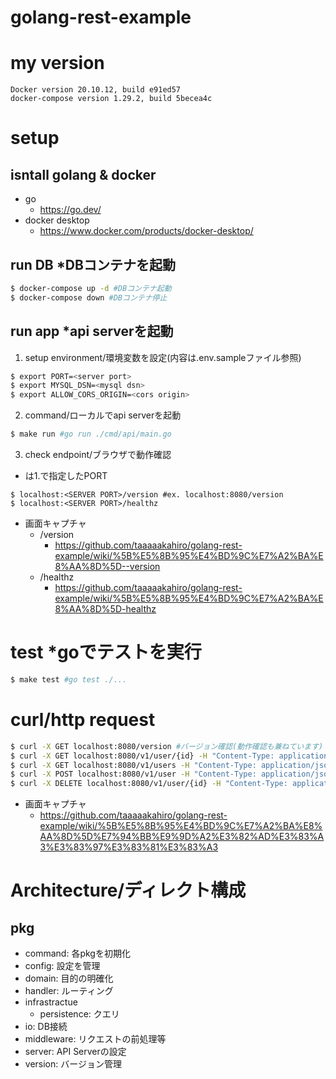 # golang-rest-example

# my version
```
Docker version 20.10.12, build e91ed57
docker-compose version 1.29.2, build 5becea4c
```

# setup
## isntall golang & docker
   - go
      - https://go.dev/
   - docker desktop
      - https://www.docker.com/products/docker-desktop/

## run DB *DBコンテナを起動
```sh
$ docker-compose up -d #DBコンテナ起動
$ docker-compose down #DBコンテナ停止
```

## run app *api serverを起動
1. setup environment/環境変数を設定(内容は.env.sampleファイル参照)
```sh
$ export PORT=<server port>
$ export MYSQL_DSN=<mysql dsn>
$ export ALLOW_CORS_ORIGIN=<cors origin>
```
2. command/ローカルでapi serverを起動
```sh
$ make run #go run ./cmd/api/main.go
```
3. check endpoint/ブラウザで動作確認
 - <SERVER PORT>は1.で指定したPORT
```
$ localhost:<SERVER PORT>/version #ex. localhost:8080/version
$ localhost:<SERVER PORT>/healthz
```
- 画面キャプチャ
   - /version
      - https://github.com/taaaaakahiro/golang-rest-example/wiki/%5B%E5%8B%95%E4%BD%9C%E7%A2%BA%E8%AA%8D%5D--version
   - /healthz
      - https://github.com/taaaaakahiro/golang-rest-example/wiki/%5B%E5%8B%95%E4%BD%9C%E7%A2%BA%E8%AA%8D%5D-healthz

# test *goでテストを実行
```sh
$ make test #go test ./...
```

# curl/http request
```sh
$ curl -X GET localhost:8080/version #バージョン確認(動作確認も兼ねています)
$ curl -X GET localhost:8080/v1/user/{id} -H "Content-Type: application/json" #idを指定して該当のuserを取得
$ curl -X GET localhost:8080/v1/users -H "Content-Type: application/json" #userテーブルの一覧(全件)を取得
$ curl -X POST localhost:8080/v1/user -H "Content-Type: application/json" --data-raw '{"name": "user"}' #usersテーブルに指定したnameのuserレコードを追加
$ curl -X DELETE localhost:8080/v1/user/{id} -H "Content-Type: application/json" #idを指定して該当のuserをテーブルから削除

```
   - 画面キャプチャ
      - https://github.com/taaaaakahiro/golang-rest-example/wiki/%5B%E5%8B%95%E4%BD%9C%E7%A2%BA%E8%AA%8D%5D%E7%94%BB%E9%9D%A2%E3%82%AD%E3%83%A3%E3%83%97%E3%83%81%E3%83%A3

# Architecture/ディレクト構成
## pkg
   - command: 各pkgを初期化
   - config: 設定を管理
   - domain: 目的の明確化
   - handler: ルーティング
   - infrastractue
      - persistence: クエリ
   - io: DB接続
   - middleware: リクエストの前処理等 
   - server: API Serverの設定
   - version: バージョン管理